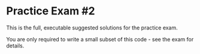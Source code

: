 # Practice Exam #2

This is the full, executable suggested solutions for the practice exam.

You are only required to write a small subset of this code - see the exam for details.
